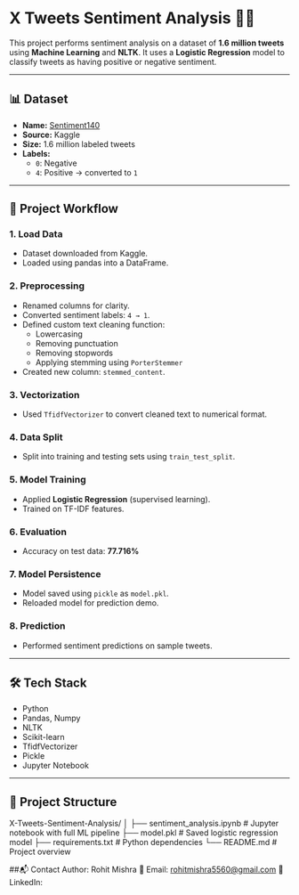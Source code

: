 # X Tweets Sentiment Analysis 🧠💬

This project performs sentiment analysis on a dataset of **1.6 million tweets** using **Machine Learning** and **NLTK**. It uses a **Logistic Regression** model to classify tweets as having positive or negative sentiment.

---

## 📊 Dataset

- **Name:** [Sentiment140](https://www.kaggle.com/datasets/kazanova/sentiment140)  
- **Source:** Kaggle  
- **Size:** 1.6 million labeled tweets  
- **Labels:**
  - `0`: Negative
  - `4`: Positive → converted to `1`

---

## 🚀 Project Workflow

### 1. Load Data
- Dataset downloaded from Kaggle.
- Loaded using pandas into a DataFrame.

### 2. Preprocessing
- Renamed columns for clarity.
- Converted sentiment labels: `4 → 1`.
- Defined custom text cleaning function:
  - Lowercasing
  - Removing punctuation
  - Removing stopwords
  - Applying stemming using `PorterStemmer`
- Created new column: `stemmed_content`.

### 3. Vectorization
- Used `TfidfVectorizer` to convert cleaned text to numerical format.

### 4. Data Split
- Split into training and testing sets using `train_test_split`.

### 5. Model Training
- Applied **Logistic Regression** (supervised learning).
- Trained on TF-IDF features.

### 6. Evaluation
- Accuracy on test data: **77.716%**

### 7. Model Persistence
- Model saved using `pickle` as `model.pkl`.
- Reloaded model for prediction demo.

### 8. Prediction
- Performed sentiment predictions on sample tweets.

---

## 🛠️ Tech Stack

- Python
- Pandas, Numpy
- NLTK
- Scikit-learn
- TfidfVectorizer
- Pickle
- Jupyter Notebook

---

## 📂 Project Structure

X-Tweets-Sentiment-Analysis/
│
├── sentiment_analysis.ipynb # Jupyter notebook with full ML pipeline
├── model.pkl # Saved logistic regression model
├── requirements.txt # Python dependencies
└── README.md # Project overview

##📬 Contact
Author: Rohit Mishra
📧 Email: rohitmishra5560@gmail.com
🔗 LinkedIn: [](https://www.linkedin.com/in/rohit-mishra-93s5b/)


